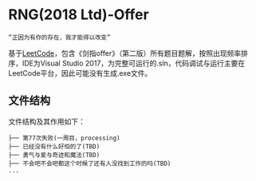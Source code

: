 # RNG(2018 Ltd)-Offer
```
“正因为有你的存在，我才能得以改变”
```
基于[LeetCode](https://leetcode-cn.com/problemset/lcof/)，包含《剑指offer》（第二版）所有题目题解，按照出现频率排序，IDE为Visual Studio 2017，为完整可运行的.sln，代码调试与运行主要在LeetCode平台，因此可能没有生成.exe文件。

## 文件结构

文件结构及其作用如下：

```
├── 第77次失败(一周目，processing)
├── 已经没有什么好怕的了(TBD)
├── 勇气与爱与奇迹和魔法(TBD)
├── 不会吧不会吧都这个时候了还有人没找到工作的吗(TBD)
...
```
